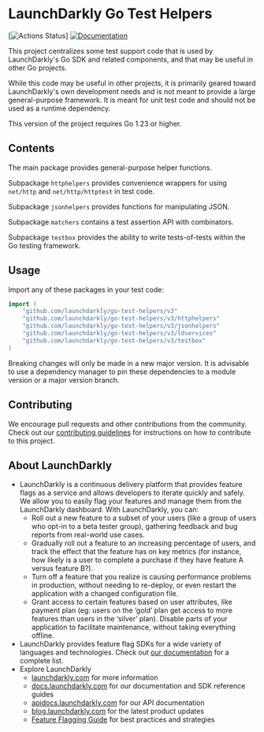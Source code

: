 # LaunchDarkly Go Test Helpers

[![Actions Status](https://github.com/launchdarkly/go-test-helpers/actions/workflows/ci.yml/badge.svg?branch=main)]
[![Documentation](https://img.shields.io/static/v1?label=go.dev&message=reference&color=00add8)](https://pkg.go.dev/github.com/launchdarkly/go-test-helpers)

This project centralizes some test support code that is used by LaunchDarkly's Go SDK and related components, and that may be useful in other Go projects.

While this code may be useful in other projects, it is primarily geared toward LaunchDarkly's own development needs and is not meant to provide a large general-purpose framework. It is meant for unit test code and should not be used as a runtime dependency.

This version of the project requires Go 1.23 or higher.

## Contents

The main package provides general-purpose helper functions.

Subpackage `httphelpers` provides convenience wrappers for using `net/http` and `net/http/httptest` in test code.

Subpackage `jsonhelpers` provides functions for manipulating JSON.

Subpackage `matchers` contains a test assertion API with combinators.

Subpackage `testbox` provides the ability to write tests-of-tests within the Go testing framework.

## Usage

Import any of these packages in your test code:

```go
import (
    "github.com/launchdarkly/go-test-helpers/v3"
    "github.com/launchdarkly/go-test-helpers/v3/httphelpers"
    "github.com/launchdarkly/go-test-helpers/v3/jsonhelpers"
    "github.com/launchdarkly/go-test-helpers/v3/ldservices"
    "github.com/launchdarkly/go-test-helpers/v3/testbox"
)
```

Breaking changes will only be made in a new major version. It is advisable to use a dependency manager to pin these dependencies to a module version or a major version branch.

## Contributing

We encourage pull requests and other contributions from the community. Check out our [contributing guidelines](CONTRIBUTING.md) for instructions on how to contribute to this project.

## About LaunchDarkly

* LaunchDarkly is a continuous delivery platform that provides feature flags as a service and allows developers to iterate quickly and safely. We allow you to easily flag your features and manage them from the LaunchDarkly dashboard.  With LaunchDarkly, you can:
    * Roll out a new feature to a subset of your users (like a group of users who opt-in to a beta tester group), gathering feedback and bug reports from real-world use cases.
    * Gradually roll out a feature to an increasing percentage of users, and track the effect that the feature has on key metrics (for instance, how likely is a user to complete a purchase if they have feature A versus feature B?).
    * Turn off a feature that you realize is causing performance problems in production, without needing to re-deploy, or even restart the application with a changed configuration file.
    * Grant access to certain features based on user attributes, like payment plan (eg: users on the ‘gold’ plan get access to more features than users in the ‘silver’ plan). Disable parts of your application to facilitate maintenance, without taking everything offline.
* LaunchDarkly provides feature flag SDKs for a wide variety of languages and technologies. Check out [our documentation](https://docs.launchdarkly.com/docs) for a complete list.
* Explore LaunchDarkly
    * [launchdarkly.com](https://www.launchdarkly.com/ "LaunchDarkly Main Website") for more information
    * [docs.launchdarkly.com](https://docs.launchdarkly.com/  "LaunchDarkly Documentation") for our documentation and SDK reference guides
    * [apidocs.launchdarkly.com](https://apidocs.launchdarkly.com/  "LaunchDarkly API Documentation") for our API documentation
    * [blog.launchdarkly.com](https://blog.launchdarkly.com/  "LaunchDarkly Blog Documentation") for the latest product updates
    * [Feature Flagging Guide](https://github.com/launchdarkly/featureflags/  "Feature Flagging Guide") for best practices and strategies
